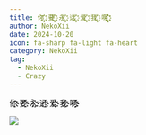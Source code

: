 ```yaml
---
title: 你҉҉҈ 要҉҉҈ 永҉҉҈ 远҉҉҈ 爱҉҉҈ 我҉҉҈ 啊҉҉҈҉҉҈
author: NekoXii
date: 2024-10-20
icon: fa-sharp fa-light fa-heart
category: NekoXii
tag:
  - NekoXii
  - Crazy
---
```


你҉҉҈ 要҉҉҈ 永҉҉҈ 远҉҉҈ 爱҉҉҈ 我҉҉҈ 啊҉҉҈҉҉҈

<!-- more -->

![](https://imges.pysio.online//899f87e032161b04c94b0feeb972bdf3_720.png)
